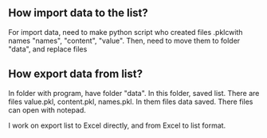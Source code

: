 ## How import data to the list?
For import data, need to make python script who created files .pklcwith names "names", "content", "value". Then, need to move them to folder "data", and replace files

## How export data from list?
In folder with program, have folder "data". In this folder, saved list.
There are files value.pkl, content.pkl, names.pkl. In them files data saved.
There files can open with notepad.

I work on export list to Excel directly, and from Excel to list format.